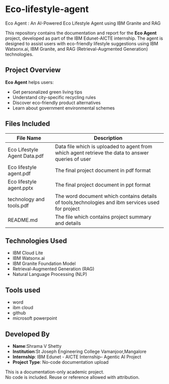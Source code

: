 # Eco-lifestyle-agent
Eco Agent : An AI-Powered Eco Lifestyle Agent using IBM Granite and RAG

This repository contains the documentation and report for the **Eco Agent** project, developed as part of the IBM Edunet-AICTE internship. The agent is designed to assist users with eco-friendly lifestyle suggestions using IBM Watsonx.ai, IBM Granite, and RAG (Retrieval-Augmented Generation) technologies.

##  Project Overview

**Eco Agent** helps users:
- Get personalized green living tips
- Understand city-specific recycling rules
- Discover eco-friendly product alternatives
- Learn about government environmental schemes

## Files Included

| File Name                      | Description                                   |
|--------------------------------|-----------------------------------------------|
|Eco Lifestyle Agent Data.pdf    | Data file which is uploaded to agent from which agent retrieve the data to answer queries of user|
|Eco lifestyle agent.pdf         | The final project document in pdf format|
|Eco lifestyle agent.pptx        | The final project document in ppt format|
|technology and tools.pdf        | The word document which contains details of tools,technologies and ibm services used for project|
|README.md                    | The file which contains project summary and details       |

## Technologies Used

- IBM Cloud Lite  
- IBM Watsonx.ai  
- IBM Granite Foundation Model  
- Retrieval-Augmented Generation (RAG)  
- Natural Language Processing (NLP)

## Tools used
- word
- ibm cloud
- github
- microsoft powerpoint

##  Developed By

- **Name**:Shrama V Shetty  
- **Institution**:St Joseph Engineering College Vamanjoor,Mangalore  
- **Internship**: IBM Edunet - AICTE Internship– Agentic AI Project  
- **Project Type**: No-code documentation upload  


This is a documentation-only academic project.  
No code is included. Reuse or reference allowed with attribution.
